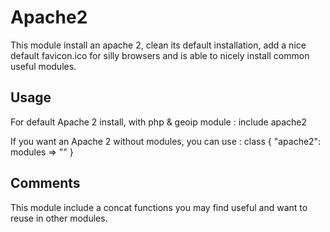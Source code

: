 Apache2
======

This module install an apache 2, clean its default installation, add a nice default favicon.ico for silly browsers and is able to nicely install common useful modules.

Usage
-----

For default Apache 2 install, with php & geoip module :
    include apache2

If you want an Apache 2 without modules, you can use :
    class { "apache2":  modules => "" }


Comments
-----

This module include a concat functions you may find useful and want to reuse in
other modules.

